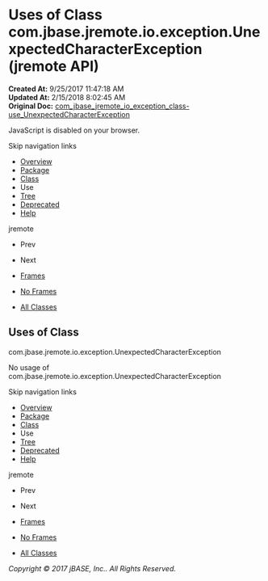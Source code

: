 # Uses of Class com.jbase.jremote.io.exception.UnexpectedCharacterException (jremote   API)

**Created At:** 9/25/2017 11:47:18 AM  
**Updated At:** 2/15/2018 8:02:45 AM  
**Original Doc:** [com_jbase_jremote_io_exception_class-use_UnexpectedCharacterException](https://docs.jbase.com/39255-class-use/com_jbase_jremote_io_exception_class-use_UnexpectedCharacterException)  

<!--<br>    try {<br>        if (location.href.indexOf('is-external=true') == -1) {<br>            parent.document.title="Uses of Class com.jbase.jremote.io.exception.UnexpectedCharacterException (jremote   API)";<br>        }<br>    }<br>    catch(err) {<br>    }<br>//-->
JavaScript is disabled on your browser.

Skip navigation links

- [Overview](../../../../../../overview-summary.html)
- [Package](./../../com.jbase.jremote.io.exception-%28jremote---api%29)
- [Class](./../../unexpectedcharacterexception-%28jremote---api%29 "class in com.jbase.jremote.io.exception")
- Use
- [Tree](./../../com.jbase.jremote.io.exception-class-hierarchy-%28jremote---api%29)
- [Deprecated](../../../../../../deprecated-list.html)
- [Help](../../../../../../help-doc.html)


jremote <br>

- Prev
- Next


- [Frames](./.)
- [No Frames](./.)


- [All Classes](../../../../../../allclasses-noframe.html)


<!--<br>  allClassesLink = document.getElementById("allclasses\_navbar\_top");<br>  if(window==top) {<br>    allClassesLink.style.display = "block";<br>  }<br>  else {<br>    allClassesLink.style.display = "none";<br>  }<br>  //-->

## Uses of Class
com.jbase.jremote.io.exception.UnexpectedCharacterException

No usage of com.jbase.jremote.io.exception.UnexpectedCharacterException

Skip navigation links

- [Overview](../../../../../../overview-summary.html)
- [Package](./../../com.jbase.jremote.io.exception-%28jremote---api%29)
- [Class](./../../unexpectedcharacterexception-%28jremote---api%29 "class in com.jbase.jremote.io.exception")
- Use
- [Tree](./../../com.jbase.jremote.io.exception-class-hierarchy-%28jremote---api%29)
- [Deprecated](../../../../../../deprecated-list.html)
- [Help](../../../../../../help-doc.html)


jremote <br>

- Prev
- Next


- [Frames](./.)
- [No Frames](./.)


- [All Classes](../../../../../../allclasses-noframe.html)


<!--<br>  allClassesLink = document.getElementById("allclasses\_navbar\_bottom");<br>  if(window==top) {<br>    allClassesLink.style.display = "block";<br>  }<br>  else {<br>    allClassesLink.style.display = "none";<br>  }<br>  //-->

*Copyright © 2017 jBASE, Inc.. All Rights Reserved.*
